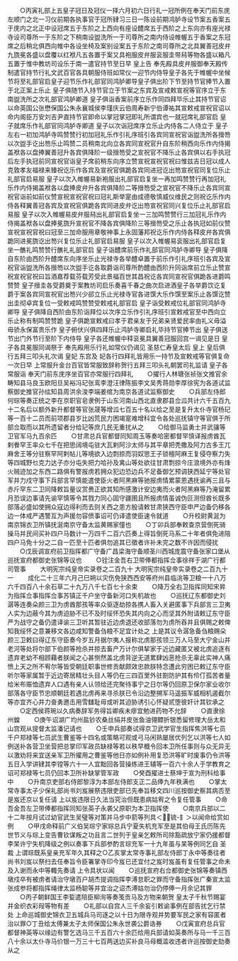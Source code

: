 <!-- { "loadSidebar": true } -->
　　○丙寅礼部上五皇子冠日及冠仪一择六月初六日行礼一冠所例在奉天门前东庑左顺门之北一习仪前期各执事官于冠所肄习三日一陈设前期鸿胪寺设节案五香案五于庑内之北正中设冠席五于东阶之上西向有座设醴席五于西阶之上东向亦有座光禄寺设司尊所一于东阶之下稍南设盥洗所一于司尊所之南内侍设帷幄五于香案之东冠席之后稍北俱西向帷中各设坐椅及案别设案五于东阶之南司尊所之北具翼善冠皮弁九旒冕各盛以盘覆以红袱凡五各置于案又具袍服皮弁服衮服圭带舄等物各盛以箱凡五置于惟中教坊司设乐于南一遣官持节至日早  皇上告  奉先殿具皮弁服御奉天殿传制遣官持节行礼文武百官各具朝服侍班如常仪一迎节内侍导皇子各先于帷幄中坐候节将至礼部官启皇子迎节乐作礼部官同鸿胪卿导皇子俱出阶下节至持节官捧节入置于北正案上乐止  皇子俱随节入持节官立于节案之东宾及宣戒敕宣祝等官序立于东南盥洗所之次礼部官鸿胪卿道  皇子俱诣香案前序立乐作同四拜毕乐止其持节官诏以命英国公张懋保国公朱永襄城侯李瑾庆云伯周寿新宁伯谭祐其宣敕戒宣祝官诏以命内阁臣万安刘吉尹直持节官即命以掌冠掌冠即礼所谓宾也一就冠席礼部官启  皇子就席乐作礼部官同鸿胪寺卿道  皇子以次诣冠席序立乐止内侍各二人侍立于  皇子左右一初加鸿胪寺鸣赞赞行初加冠礼乐作引礼序班引各宾同宣祝官诣盥洗所各搢笏以次盥手讫出笏乐止鸣赞二员稍南北向立各宾同宣祝官升自东阶稍西向乐作内侍揭盖袱各以盘捧翼善冠升各宾俱降阶一级搢笏受之宣祝官不降乐止各宾俱以右手执冠后左手执冠前同宣祝官诣皇子席前稍东向序立赞宣祝宣祝官祝曰惟兹吉日冠以成人克敦孝友福禄来臻祝讫乐作各宾及宣祝官俱跪各宾同进冠讫出笏宣祝官同复位乐止礼部官启易服  皇子以次入帷幄易新袍服出礼部官启复坐一再加鸣赞赞行再加冠礼乐作内侍揭盖袱各以盘捧皮弁升各宾俱降阶二等搢笏受之宣祝官不降乐止各宾同宣祝官诣前如前仪赞宣祝宣祝官祝曰冠礼斯举寔由成德敬慎威仪维民之则祝讫乐作内侍各释翼善冠各宾及宣祝官俱跪各宾同进皮弁讫出笏宣祝官同兴复位乐止礼部官启易服  皇子以次入帷幄易皮弁服舄出礼部官启复坐一三加鸣赞赞行三加冠礼乐作内侍揭盖袱各以盘捧冕旒升宣祝官不降各宾俱降阶三等搢笏受之乐止各执冠如前仪赞宣祝宣祝官祝曰冠至三加命服用章敬神事上永固藩邦祝讫乐作内侍各释皮弁各宾俱跪同进冕旒讫出笏兴复位乐止礼部官启易服  皇子以次入帷幄易衮服出礼部官启复坐一醮礼鸣赞赞行醮礼礼部官启  皇子诣醴席前乐作礼部官同鸿胪寺卿导  皇子俱降自东阶由西阶升醴席东向序坐乐止光禄寺各举醴卓置于前乐作引礼序班引各宾及宣祝官诣盥洗所各搢笏以次盥手讫各取爵诣司尊所酌醴由西阶升同诣席前立乐止赞宣祝宣祝官祝曰旨酒嘉荐载芬载芳受此景福百世其昌祝讫各宾同宣祝官俱跪各进爵鸣赞赞  皇子搢圭各受爵奠于案教坊司启乐奏喜千春之曲次启进酒皇子各举爵饮讫复爵于案各宾同宣祝官出笏兴少郤立乐止光禄寺官各进馔大乐作馔至案乐止各馔讫赞出圭彻卓宾复位一受敕戒鸣赞赞受敕戒礼部官启  皇子诣受敕戒位礼部官同鸿胪寺卿导  皇子俱降自西阶由东阶诣拜位以次序立乐作引礼序班引宣敕戒官至中西向立乐止称有制鸣赞赞跪  皇子俱跪宣敕戒曰孝于君亲友于兄弟亲贤爱民率由礼义毋溢毋骄永保富贵乐作  皇子俯伏兴俱四拜乐止鸿胪寺卿启礼毕持节官捧节出  皇子俱送节出门外节行至阶下内侍导  皇子各还帷幄中释衮冕具翼善冠服回宫一谒见是日  皇子各具冕服同谒祭于  奉先殿用乐行礼如常仪仍谒见  圣慈仁寿皇太后  皇上  皇后俱行五拜三叩头礼次谒  皇妃  东宫及  妃各行四拜礼皆用乐一持节及宣敕戒等官俱复命一次日早  上常服升金台百官皆常服致辞称贺行五拜三叩头礼朝罢司礼监请  皇子各常服诣  奉天门前东庑序坐百官亦常服行四拜礼
　　○擢行人林瑭张祯张文推官余畴知县马良玉欧阳旦吴裕冯玘张鸾李澄汪律陈振李文吴秀蒋勋李厚徐宪为各道试监察御史推官孙纮知县周洪余浚李端姜绾为南京各道试监察御史
　　○兵部左侍郎何琮等奏正统之李在京职官皂隶例于山东河南山西北直隶郡县佥泒共计六千五百九十二名后以额外新升都督等官张晟等增泒七百五十名以给之至是复升太仆寺官杨玘等一百十二员而前项郡县岁比凶荒民力困竭寔难增科宜令各处巡抚镇守等官俱于所部佥取而以其所遗留者分给玘等庶几民无重扰从之
　　○给御马监勇士并武骧等卫官军马九百余匹
　　○甘肃总兵官都督同知周玉等奏哈密都督罕慎译报虏酋瓦剌餋罕王率众七千在把思阔境屯驻大瓦剌阿沙太师与其平章把秃撒及阿力古多王兀麻舍王等分驻察罕阿剌帖儿等境欲入边剽掠而羽奴思王子锁檀阿麻王复侵夺察力失等四城野乜克力达子亦分屯失把力哈孙及禽山等处欲往甘肃剽掠今庄浪境外亦有烽火贼迹加之东西二路俱有警报虏若拥众犯边恐边兵不足备御乞预调狭西延宁等处官军并力戍守事下兵部言罕慎能遣使臣火者阿黑麻等驰报虏情累蒙恩遇抚谕再三且与赤斤罕东二卫同降敕旨量议赏赉正欲其知所感激计安边夷而火者阿黑麻等乃淹留累月恐误边事请先谕罕慎等令其戮力同心固守疆圉且所报虏情虽诚伪叵测但酋长既多部落必盛如使拥众寇边得利而去则关西之患方殷请敕甘肃狭西守臣申严边备仍移各边一体戒严遇警互为声援勿容偾事诏可仍译遣使臣速令就道
　　○升校尉黄涎为南京锦衣卫所镇抚涎南京守备太监黄赐家僮也
　　○丁卯兵部奉敕查京营倒死骑操马并民间买补四户马数计一万四千二百六匹奏上得旨倒死马系二十年者俱免进陪四户马免十分之二自一匹至十匹者俱勿追其已徵者许补未完之数不许因而侵扰
　　○戊辰调宣府前卫指挥都广守备广昌梁海守备顺圣川西城庞震守备张家口堡从巡抚宣府都御史张锦等议也
　　○铨注金吾右卫带俸都指挥佥事徐祥于湖广行都司管事
　　大明宪宗纯皇帝实录卷之二百九十
大明宪宗纯皇帝实录卷之二百九十一
　　成化二十三年六月己巳朔以灾伤免狭西西安等府州县临洮等卫粮一十八万六千四百八十余石草二十九万八千七百七十余束
　　○降万全右卫指挥同知宋昇为指挥佥事指挥佥事苏镇正千户坐守备新河口失机故也
　　○巡抚辽东都御史刘潺等连奏朵颜三卫为虏酋那孩等率众驱逐劫掠各携人畜入关避匿事下兵部言三卫夷人实为边蔽今其为虏迫胁不已不及时绥怀恐失其内向之心而坚其外附请敕辽东守臣严为战守之备仍遣译谕三卫听其暂驻近边虏退还收部落勿为虏所吞并且俱赐之敕俾知我绥怀之意兼移文各边咸知警备刍粮不足宜计处之  上是其议令潺急备刍粮赐朵颜三卫敕曰得辽东守臣奏今岁五月据尔夷人报称北虏那孩领三万人马至大宁金山并老河等处将尔部下伯颜等抢杀并掠去畜产万计尔俱挈家于近边藏匿又被北虏追逐有遗弃老幼不相顾藉者朕闻之心甚恻然盖北虏背逆无道累肆凶恶抢杀无辜此实神人痛愤上天之所不宥尔等皆受朝廷职事世修贡献颇效忠款朕特念遭此穷困已敕辽东守臣听尔等家属暂于近边寄居精壮头目人等仍在三四百里外驻劄防护其有伶仃孤苦者量给米布赈恤遗弃人口遇有亲人认领给还完聚待事宁之日尔等仍回原卫保尔家业收尔部落各守臣节忠顺朝廷若遇北虏再来寻杀朕已令沿边整搠军马遥振军威相机遏截尔等亦宜齐心并力奋勇邀击用雪讎耻毋或听其迫胁诱引心怀疑贰堕彼奸计其钦承之
　　○定西侯蒋琬以久病奏辞军务得旨卿疾未瘳宜勉进药物不允辞
　　○直隶徐州蝗
　　○庚午诏湖广均州盐钞农桑丝绢并皮张鱼油翎鳔折银悉留修理大岳太和山宫观从提督太监潘记请也
　　○壬申兵部奏试得京卫武学官生指挥焦洪等七员千户郑禄等七员武生曹鉴等十四名或策略可观或弓马闲熟屡居优列乞以洪等七人如例送补各营卫坐营把总掌印军政员缺禄等若以秩早概令回本卫所任事则与众无异无以激劝将来宜送亲军卫所擢用之曹鉴等他日亦如例补用复恐洪等旷时废事仍令洪等五日入学讲肄其李镗等六十一人宜黜回各营操练进王辅等一百六十余人于学教育之诏可郑禄等七员仍回本卫所补缺掌管军政
　　○癸酉擢进士蔡坤于宣为刑科给事中
　　○升南京吏部右侍郎黎淳为本部左侍郎支正二品俸九年秩满也
　　○掌太常寺事太子少保礼部尚书刘岌展祭违限吏部已先奉旨移文四川巡按御史察其病否至是岌还京以复任请  上以岌违限日久法当究治但既患病姑宥之令复任管事
　　○命吾金吾左卫带俸都指挥同知张英子永袭父原职为本卫指挥使
　　○南京兵部以二十二年按月试过幼官武生吴璧等对策并马步中箭等列具＜锍-釒＞以闻命给赏如例
　　○甲戌命释前广义伯吴琮宁家琮总兵宁夏失机充军至是其伯母王氏历陈先世节义与琮上变告曹钦谋叛之功且言二世列于皇亲乞敕所司除豁疏放宁家仍援都督李杲许宁失机降级之例以奏事下兵部参酌言琮充军一十九年虽与杲等例同乞自  圣裁  上谓琮既系皇亲充军年久其释之○乙亥掌太常寺事礼部左侍郎丁永中等奏往者尚书刘岌以祭扫去任奉旨令臣署掌寺印今岌已还宜付之岌时岌虽有复任管事之命未及入谢而永中等輙先奏请  上令具状以闻
　　○巡抚宣府右佥都御史张锦等奏镇西墩戍卒有被虏者请治守墩百户胡杰提调指挥李溥怠职之罪而守备指挥张广秦宣太监张成参将都指挥绳律太监杨聪等并宜治之诏杰溥姑勿治仍停俸一月余记其罪
　　○丙子朝鲜国王李娎遣陪臣柳洵等奏笺贡马及方物来朝贺  皇太子千秋节赐宴并金织衣彩叚等物有差
　　○礼部以自宫人三千余妄引敕谕事例在部告扰乞行禁处  上命巡城御史锦衣卫五城兵马司逐之以十日为限寺观并势要军民之家有容匿者治以罪○丁丑给太傅兼太子太师保国公朱永世袭公爵诰券
　　○戊寅宣府总兵官都督神英等以缘边有警乞选马三千五百六十余匹给用兵部请如英奏所与马一千三百八十余以太仆寺马价银一万三十七百两送边买补良马母概滥收违者许巡按御史劾奏从之
